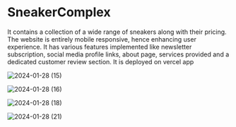 # SneakerComplex

It contains a collection of a wide range of sneakers along with their pricing.
The website is entirely mobile responsive, hence enhancing user experience.
It has various features implemented like newsletter subscription, social media profile links, about page, services provided and a dedicated customer review section.
It is deployed on vercel app

![2024-01-28 (15)](https://github.com/Nexuscrafter/Sneaker-Complex/assets/144047787/47533e33-ceac-44fc-a48d-eacf6c0fd6c5)

![2024-01-28 (16)](https://github.com/Nexuscrafter/Sneaker-Complex/assets/144047787/a8ea47be-a9f8-4aaf-b5a7-0a64af25f564)

![2024-01-28 (18)](https://github.com/Nexuscrafter/Sneaker-Complex/assets/144047787/f34e7fa0-98cb-4369-9cca-82f72960aa40)

![2024-01-28 (21)](https://github.com/Nexuscrafter/Sneaker-Complex/assets/144047787/034615fc-ff04-44a7-9f49-81f11cbaf8cb)


